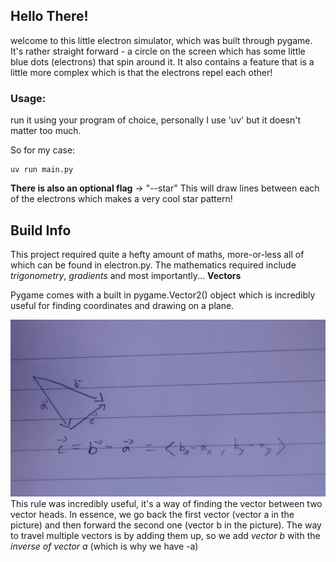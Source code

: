## Hello There!

welcome to this little electron simulator, which was built through pygame.
It's rather straight forward - a circle on the screen which has some little blue dots (electrons) that spin around it.
It also contains a feature that is a little more complex which is that the electrons repel each other!

### Usage:
run it using your program of choice, personally I use 'uv' but it doesn't matter too much.

So for my case:
```
uv run main.py
```

**There is also an optional flag** -> "--star"
This will draw lines between each of the electrons which makes a very cool star pattern!

## Build Info
This project required quite a hefty amount of maths, more-or-less all of which can be found in electron.py.
The mathematics required include *trigonometry*, *gradients* and most importantly...
**Vectors**

Pygame comes with a built in pygame.Vector2() object which is incredibly useful for finding coordinates and drawing on a plane.


![vector head-tail rule](./head-tail_rule.jpg)
This rule was incredibly useful, it's a way of finding the vector between two vector heads.
In essence, we go back the first vector (vector a in the picture) and then forward the second one (vector b in the picture).
The way to travel multiple vectors is by adding them up, so we add *vector b* with the *inverse of vector a* (which is why we have -a)
